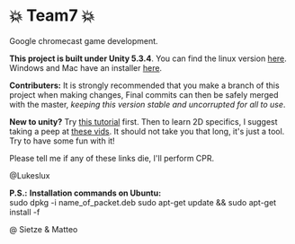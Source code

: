 # :boom: Team7 :boom:
Google chromecast game development.

__This project is built under Unity 5.3.4__. You can find the linux version
[here](http://forum.unity3d.com/threads/unity-on-linux-release-notes-and-known-issues.350256/).
Windows and Mac have an installer [here](https://unity3d.com/get-unity/download/archive).

__Contributers:__ It is strongly recommended that you make a branch of this project when making changes,
Final commits can then be safely merged with the master, _keeping this
version stable and uncorrupted for all to use_.

__New to unity?__
Try [this tutorial](https://unity3d.com/learn/tutorials/projects/roll-ball-tutorial) first.
Then to learn 2D specifics, I suggest taking a peep at [these vids](https://unity3d.com/learn/tutorials/topics/2d-game-creation).
It should not take you that long, it's just a tool. Try to have some fun with it!

Please tell me if any of these links die, I'll perform CPR.

@Lukeslux

__P.S.:__
__Installation commands on Ubuntu:__
<BR />
sudo dpkg -i name_of_packet.deb
sudo apt-get update && sudo apt-get install -f

@ Sietze & Matteo
